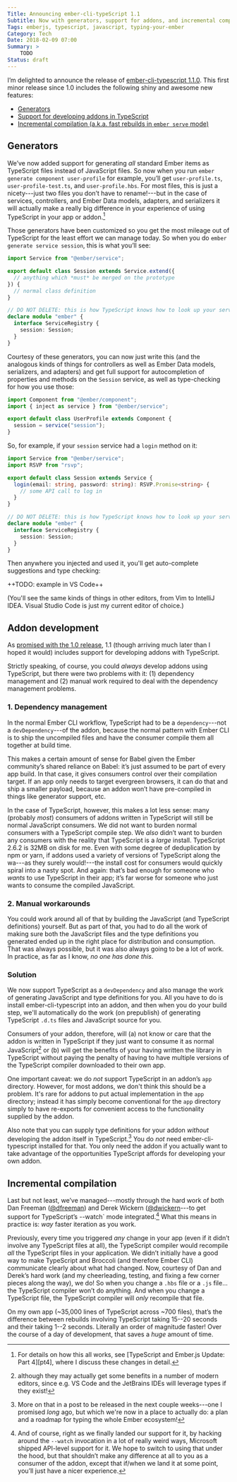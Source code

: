 ```yaml
---
Title: Announcing ember-cli-typeScript 1.1
Subtitle: Now with generators, support for addons, and incremental compilation!
Tags: emberjs, typescript, javascript, typing-your-ember
Category: Tech
Date: 2018-02-09 07:00
Summary: >
    TODO
Status: draft
---
```


I’m delighted to announce the release of [ember-cli-typescript 1.1.0][1.1.0]. This first minor release since 1.0 includes the following shiny and awesome new features:

[1.1.0]: https://github.com/typed-ember/ember-cli-typescript/releases/tag/v1.0.0

* [Generators](#generators)
* [Support for developing addons in TypeScript](#developing-addons)
* [Incremental compilation (a.k.a. fast rebuilds in `ember serve` mode)](#incremental-compilation)

## Generators

We’ve now added support for generating _all_ standard Ember items as TypeScript files instead of JavaScript files. So now when you run `ember generate component user-profile` for example, you’ll get `user-profile.ts`, `user-profile-test.ts`, and `user-profile.hbs`. For most files, this is just a nicety---just two files you don’t have to rename!---but in the case of services, controllers, and Ember Data models, adapters, and serializers it will actually make a really big difference in your experience of using TypeScript in your app or addon.[^pt4]

[^pt4]: For details on how this all works, see [TypeScript and Ember.js Update: Part 4][pt4], where I discuss these changes in detail.

Those generators have been customized so you get the most mileage out of TypeScript for the least effort we can manage today. So when you do `ember generate service session`, this is what you’ll see:

```ts
import Service from "@ember/service";

export default class Session extends Service.extend({
  // anything which *must* be merged on the prototype
}) {
  // normal class definition
}

// DO NOT DELETE: this is how TypeScript knows how to look up your services.
declare module "ember" {
  interface ServiceRegistry {
    session: Session;
  }
}
```

Courtesy of these generators, you can now just write this (and the analogous kinds of things for controllers as well as Ember Data models, serializers, and adapters) and get full support for autocompletion of properties and methods on the `Session` service, as well as type-checking for how you use those:

```ts
import Component from "@ember/component";
import { inject as service } from "@ember/service";

export default class UserProfile extends Component {
  session = service("session");
}
```

So, for example, if your `session` service had a `login` method on it:

```ts
import Service from "@ember/service";
import RSVP from "rsvp";

export default class Session extends Service {
  login(email: string, password: string): RSVP.Promise<string> {
    // some API call to log in
  }
}

// DO NOT DELETE: this is how TypeScript knows how to look up your services.
declare module "ember" {
  interface ServiceRegistry {
    session: Session;
  }
}
```

Then anywhere you injected and used it, you'll get auto-complete suggestions and type checking:

++TODO: example in VS Code++

(You'll see the same kinds of things in other editors, from Vim to IntelliJ IDEA. Visual Studio Code is just my current editor of choice.)

## Addon development

As [promised with the 1.0 release](http://www.chriskrycho.com/2017/announcing-ember-cli-typescript-100.html#the-roadmap), 1.1 (though arriving much later than I hoped it would) includes support for developing addons with TypeScript.

Strictly speaking, of course, you could _always_ develop addons using TypeScript, but there were two problems with it: (1) dependency management and (2) manual work required to deal with the dependency management problems.

### 1. Dependency management

In the normal Ember CLI workflow, TypeScript had to be a `dependency`---not a `devDependency`---of the addon, because the normal pattern with Ember CLI is to ship the uncompiled files and have the consumer compile them all together at build time.

This makes a certain amount of sense for Babel given the Ember community’s shared reliance on Babel: it’s just assumed to be part of every app build. In that case, it gives consumers control over their compilation target. If an app only needs to target evergreen browsers, it can do that and ship a smaller payload, because an addon won’t have pre-compiled in things like generator support, etc.

In the case of TypeScript, however, this makes a lot less sense: many (probably _most_) consumers of addons written in TypeScript will still be normal JavaScript consumers. We did not want to burden normal consumers with a TypeScript compile step. We _also_ didn’t want to burden any consumers with the reality that TypeScript is a _large_ install. TypeScript 2.6.2 is 32MB on disk for me. Even with some degree of deduplication by npm or yarn, if addons used a variety of versions of TypeScript along the wa---as they surely would!---the install cost for consumers would quickly spiral into a nasty spot. And again: that’s bad enough for someone who _wants_ to use TypeScript in their app; it’s far worse for someone who just wants to consume the compiled JavaScript.

### 2. Manual workarounds

You could work around all of that by building the JavaScript (and TypeScript definitions) yourself. But as part of that, you had to do all the work of making sure both the JavaScript files and the type definitions you generated ended up in the right place for distribution and consumption. That was always possible, but it was also always going to be a lot of work. In practice, as far as I know, _no one has done this_.

### Solution

We now support TypeScript as a `devDependency` and also manage the work of generating JavaScript and type definitions for you. All you have to do is install ember-cli-typescript into an addon, and then when you do your build step, we'll automatically do the work (on prepublish) of generating TypeScript `.d.ts` files and JavaScript source for you.

Consumers of your addon, therefore, will (a) not know or care that the addon is written in TypeScript if they just want to consume it as normal JavaScript[^normal-js] or (b) will get the benefits of your having written the library in TypeScript without paying the penalty of having to have multiple versions of the TypeScript compiler downloaded to their own app.

[^normal-js]: although they may actually get some benefits in a number of modern editors, since e.g. VS Code and the JetBrains IDEs will leverage types if they exist!

One important caveat: we do _not_ support TypeScript in an addon’s `app` directory. However, for most addons, we don't think this should be a problem. It's rare for addons to put actual implementation in the `app` directory; instead it has simply become conventional for the `app` directory simply to have re-exports for convenient access to the functionality supplied by the addon.

Also note that you can supply type definitions for your addon _without_ developing the addon itself in TypeScript.[^typing-plan] You do _not_ need ember-cli-typescript installed for that. You only need the addon if you actually want to take advantage of the opportunities TypeScript affords for developing your own addon.

[^typing-plan]: More on that in a post to be released in the next couple weeks---one I promised _long_ ago, but which we're now in a place to actually do: a plan and a roadmap for typing the whole Ember ecosystem!

## Incremental compilation

Last but not least, we’ve managed---mostly through the hard work of both Dan Freeman ([\@dfreeman]) and Derek Wickern ([\@dwickern]---to get support for TypeScript’s --watch` mode integrated.[^watch] What this means in practice is: _way_ faster iteration as you work.

Previously, every time you triggered _any_ change in your app (even if it didn’t involve any TypeScript files at all), the TypeScript compiler would recompile _all_ the TypeScript files in your application. We didn’t initially have a good way to make TypeScript and Broccoli (and therefore Ember CLI) communicate clearly about what had changed. Now, courtesy of Dan and Derek’s hard work (and my cheerleading, testing, and fixing a few corner pieces along the way), we do! So when you change a `.hbs` file or a `.js` file... the TypeScript compiler won’t do anything. And when you change a TypeScript file, the TypeScript compiler will _only_ recompile that file.

On my own app (~35,000 lines of TypeScript across ~700 files), that’s the difference between rebuilds involving TypeScript taking 15--20 seconds and their taking 1--2 seconds. Literally an order of magnitude faster! Over the course of a day of development, that saves a _huge_ amount of time.

[^watch]: And of course, right as we finally landed our support for it, by hacking around the `--watch` invocation in a lot of really weird ways, Microsoft shipped API-level support for it. We hope to switch to using that under the hood, but that shouldn’t make any difference at all to you as a consumer of the addon, except that if/when we land it at some point, you’ll just have a nicer experience.

[\@dfreeman]: https://github.com/dfreeman
[\@dwickern]: https://github.com/dwickern
